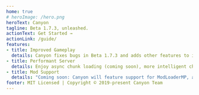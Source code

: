 ```yaml
---
home: true
# heroImage: /hero.png
heroText: Canyon
tagline: Beta 1.7.3, unleashed.
actionText: Get Started →
actionLink: /guide/
features:
- title: Improved Gameplay
  details: Canyon fixes bugs in Beta 1.7.3 and adds other features to improve gameplay.
- title: Performant Server
  details: Enjoy async chunk loading (coming soon), more intelligent chunk sending, and a completely rewritten network stack that will make your server feel snappy.
- title: Mod Support
  details: "Coming soon: Canyon will feature support for ModLoaderMP, allowing you to mod the server as needed."
footer: MIT Licensed | Copyright © 2019-present Canyon Team
---
```

